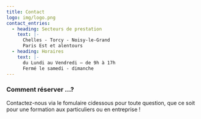 ```yaml
---
title: Contact
logo: img/logo.png
contact_entries:
  - heading: Secteurs de prestation
    text: |-
      Chelles - Torcy - Noisy-le-Grand
      Paris Est et alentours
  - heading: Horaires
    text: |-
      du Lundi au Vendredi – de 9h à 17h 
      Fermé le samedi - dimanche
---
```

<h3 class="f4 b lh-title mb2">Comment réserver …?</h3>

Contactez-nous via le fomulaire cidessous pour toute question, que ce soit pour une formation aux particuliers ou en entreprise !